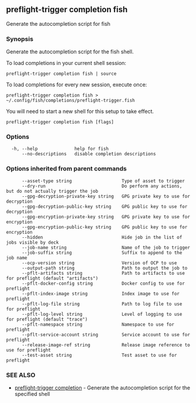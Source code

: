 ## preflight-trigger completion fish

Generate the autocompletion script for fish

### Synopsis

Generate the autocompletion script for the fish shell.

To load completions in your current shell session:

	preflight-trigger completion fish | source

To load completions for every new session, execute once:

	preflight-trigger completion fish > ~/.config/fish/completions/preflight-trigger.fish

You will need to start a new shell for this setup to take effect.


```
preflight-trigger completion fish [flags]
```

### Options

```
  -h, --help              help for fish
      --no-descriptions   disable completion descriptions
```

### Options inherited from parent commands

```
      --asset-type string                   Type of asset to trigger
      --dry-run                             Do perform any actions, but do not actually trigger the job
      --gpg-decryption-private-key string   GPG private key to use for decryption
      --gpg-decryption-public-key string    GPG public key to use for decryption
      --gpg-encryption-private-key string   GPG private key to use for encryption
      --gpg-encryption-public-key string    GPG public key to use for encryption
      --hidden                              Hide job in the list of jobs visible by deck
      --job-name string                     Name of the job to trigger
      --job-suffix string                   Suffix to append to the job name
      --ocp-version string                  Version of OCP to use
      --output-path string                  Path to output the job to
      --pflt-artifacts string               Path to artifacts to use for preflight (default "artifacts")
      --pflt-docker-config string           Docker config to use for preflight
      --pflt-index-image string             Index image to use for preflight
      --pflt-log-file string                Path to log file to use for preflight
      --pflt-log-level string               Level of logging to use for preflight (default "trace")
      --pflt-namespace string               Namespace to use for preflight
      --pflt-service-account string         Service account to use for preflight
      --release-image-ref string            Release image reference to use for preflight
      --test-asset string                   Test asset to use for preflight
```

### SEE ALSO

* [preflight-trigger completion](preflight-trigger_completion.md)	 - Generate the autocompletion script for the specified shell

